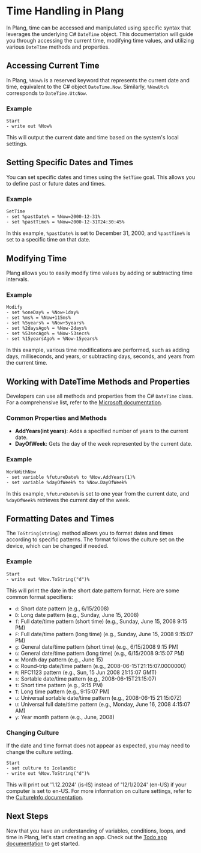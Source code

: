 ﻿# Time Handling in Plang

In Plang, time can be accessed and manipulated using specific syntax that leverages the underlying C# `DateTime` object. This documentation will guide you through accessing the current time, modifying time values, and utilizing various `DateTime` methods and properties.

## Accessing Current Time

In Plang, `%Now%` is a reserved keyword that represents the current date and time, equivalent to the C# object `DateTime.Now`. Similarly, `%NowUtc%` corresponds to `DateTime.UtcNow`.

### Example

```plang
Start
- write out %Now%
```

This will output the current date and time based on the system's local settings.

## Setting Specific Dates and Times

You can set specific dates and times using the `SetTime` goal. This allows you to define past or future dates and times.

### Example

```plang
SetTime
- set %pastDate% = %Now=2000-12-31%
- set %pastTime% = %Now=2000-12-31T24:30:45%
```

In this example, `%pastDate%` is set to December 31, 2000, and `%pastTime%` is set to a specific time on that date.

## Modifying Time

Plang allows you to easily modify time values by adding or subtracting time intervals.

### Example

```plang
Modify
- set %oneDay% = %Now+1day%
- set %ms% = %Now+115ms%
- set %5years% = %Now+5years%
- set %2daysAgo% = %Now-2days%
- set %53secAgo% = %Now-53secs%
- set %15yearsAgo% = %Now-15years%
```

In this example, various time modifications are performed, such as adding days, milliseconds, and years, or subtracting days, seconds, and years from the current time.

## Working with DateTime Methods and Properties

Developers can use all methods and properties from the C# `DateTime` class. For a comprehensive list, refer to the [Microsoft documentation](https://learn.microsoft.com/en-us/dotnet/api/system.datetime?view=net-8.0).

### Common Properties and Methods

- **AddYears(int years)**: Adds a specified number of years to the current date.
- **DayOfWeek**: Gets the day of the week represented by the current date.

### Example

```plang
WorkWithNow
- set variable %futureDate% to %Now.AddYears(1)%
- set variable %dayOfWeek% to %Now.DayOfWeek%
```

In this example, `%futureDate%` is set to one year from the current date, and `%dayOfWeek%` retrieves the current day of the week.

## Formatting Dates and Times

The `ToString(string)` method allows you to format dates and times according to specific patterns. The format follows the culture set on the device, which can be changed if needed.

### Example

```plang
Start
- write out %Now.ToString("d")%
```

This will print the date in the short date pattern format. Here are some common format specifiers:

- `d`: Short date pattern (e.g., 6/15/2008)
- `D`: Long date pattern (e.g., Sunday, June 15, 2008)
- `f`: Full date/time pattern (short time) (e.g., Sunday, June 15, 2008 9:15 PM)
- `F`: Full date/time pattern (long time) (e.g., Sunday, June 15, 2008 9:15:07 PM)
- `g`: General date/time pattern (short time) (e.g., 6/15/2008 9:15 PM)
- `G`: General date/time pattern (long time) (e.g., 6/15/2008 9:15:07 PM)
- `m`: Month day pattern (e.g., June 15)
- `o`: Round-trip date/time pattern (e.g., 2008-06-15T21:15:07.0000000)
- `R`: RFC1123 pattern (e.g., Sun, 15 Jun 2008 21:15:07 GMT)
- `s`: Sortable date/time pattern (e.g., 2008-06-15T21:15:07)
- `t`: Short time pattern (e.g., 9:15 PM)
- `T`: Long time pattern (e.g., 9:15:07 PM)
- `u`: Universal sortable date/time pattern (e.g., 2008-06-15 21:15:07Z)
- `U`: Universal full date/time pattern (e.g., Monday, June 16, 2008 4:15:07 AM)
- `y`: Year month pattern (e.g., June, 2008)

### Changing Culture

If the date and time format does not appear as expected, you may need to change the culture setting.

```plang
Start
- set culture to Icelandic
- write out %Now.ToString("d")%
```

This will print out '1.12.2024' (is-IS) instead of '12/1/2024' (en-US) if your computer is set to en-US. For more information on culture settings, refer to the [CultureInfo documentation](./modules/README.md#cultureinfo).

## Next Steps

Now that you have an understanding of variables, conditions, loops, and time in Plang, let's start creating an app. Check out the [Todo app documentation](./Todo_webservice.md) to get started.